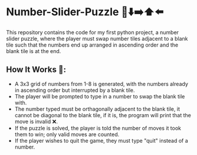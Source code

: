 # Number-Slider-Puzzle 🔢⬇️➡️⬆️⬅️
This repository contains the code for my first python project, a number slider puzzle, where the player must swap number tiles adjacent to a blank tile such that the numbers end up arranged in ascending order and the blank tile is at the end. 

## How It Works 📜:

* A 3x3 grid of numbers from 1-8 is generated, with the numbers already in ascending order but interrupted by a blank tile.
* The player will be prompted to type in a number to swap the blank tile with. 
* The number typed must be orthagonally adjacent to the blank tile, it cannot be diagonal to the blank tile, if it is, the program will print that the move is invalid ❌.
* If the puzzle is solved, the player is told the number of moves it took them to win; only valid moves are counted.
* If the player wishes to quit the game, they must type "quit" instead of a number.

